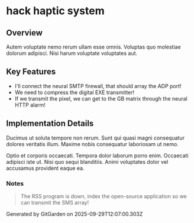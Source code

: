 # hack haptic system

## Overview
Autem voluptate nemo rerum ullam esse omnis. Voluptas quo molestiae dolorum adipisci. Nisi harum voluptate voluptates aut.

## Key Features
- I'll connect the neural SMTP firewall, that should array the ADP port!
- We need to compress the digital EXE transmitter!
- If we transmit the pixel, we can get to the GB matrix through the neural HTTP alarm!

## Implementation Details
Ducimus ut soluta tempore non rerum. Sunt qui quasi magni consequatur dolores veritatis illum. Maxime nobis consequatur laboriosam ut nemo.
 Optio et corporis occaecati. Tempora dolor laborum porro enim. Occaecati adipisci iste ut. Nisi quo sequi blanditiis. Animi voluptates dolor vel accusamus provident eaque ea.

### Notes
> The RSS program is down, index the open-source application so we can transmit the SMS array!

Generated by GitGarden on 2025-09-29T12:07:00.303Z
